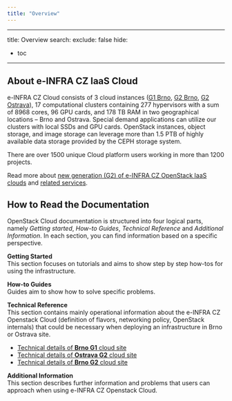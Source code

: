```yaml
---
title: "Overview"
---
```

---

title: Overview
search:
  exclude: false
hide:
  - toc
---
## About e-INFRA CZ IaaS Cloud

e-INFRA CZ Cloud consists of 3 cloud instances ([G1 Brno](./technical-reference/brno-g1-site/index.md), [G2 Brno](./technical-reference/brno-g2-site/index.md), [G2 Ostrava](./technical-reference/ostrava-g2-site/index.md)), 17 computational clusters containing 277 hypervisors with a sum of 8968 cores, 96 GPU cards, and 178 TB RAM in two geographical locations –⁠⁠⁠ Brno and Ostrava. Special demand applications can utilize our clusters with local SSDs and GPU cards. OpenStack instances, object storage, and image storage can leverage more than 1.5 PTB of highly available data storage provided by the CEPH storage system.

There are over 1500 unique Cloud platform users working in more than 1200 projects.

Read more about [new generation (G2) of e-INFRA CZ OpenStack IaaS clouds](./technical-reference/why-g2-cloud.md) and [related services][readmore].

## How to Read the Documentation

OpenStack Cloud documentation is structured into four logical parts, namely *Getting started*, *How-to Guides*, *Technical Reference* and *Additional Information*. In each section, you can find information based on a specific perspective.

**Getting Started**   
This section focuses on tutorials and aims to show step by step how-tos for using the infrastructure.

**How-to Guides**   
Guides aim to show how to solve specific problems.

**Technical Reference**   
This section contains mainly operational information about the e-INFRA CZ Openstack Cloud (definition of flavors, networking policy, OpenStack internals) that could be necessary when deploying an infrastructure in Brno or Ostrava site.

  * [Technical details of **Brno G1** cloud site][tech-g1-brno]   
  * [Technical details of **Ostrava G2** cloud site][tech-g2-ost]   
  * [Technical details of **Brno G2** cloud site][tech-g2-brno]

**Additional Information**   
This section describes further information and problems that users can approach when using e-INFRA CZ Openstack Cloud.

[readmore]: https://www.cerit-sc.cz/infrastructure-services/data-processing/cloud-service
[tech-g1-brno]: ./technical-reference/brno-g1-site/
[tech-g2-ost]: ./technical-reference/ostrava-g2-site/
[tech-g2-brno]: ./technical-reference/brno-g2-site/
